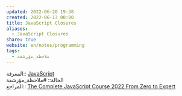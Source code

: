 ```yaml
---  
updated: 2022-06-20 19:38  
created: 2022-06-13 00:00  
title: JavaScript Closures  
aliases:  
  - JavaScript Closures  
share: true  
website: en/notes/programming  
tags:  
  - ملاحظة_مؤرشفة  
---  
```

  
  
المعرفة:: [JavaScript](JavaScript)  
الحالة:: #ملاحظة_مؤرشفة  
المراجع:: [The Complete JavaScript Course 2022 From Zero to Expert](The%20Complete%20JavaScript%20Course%202022%20From%20Zero%20to%20Expert)  
  
